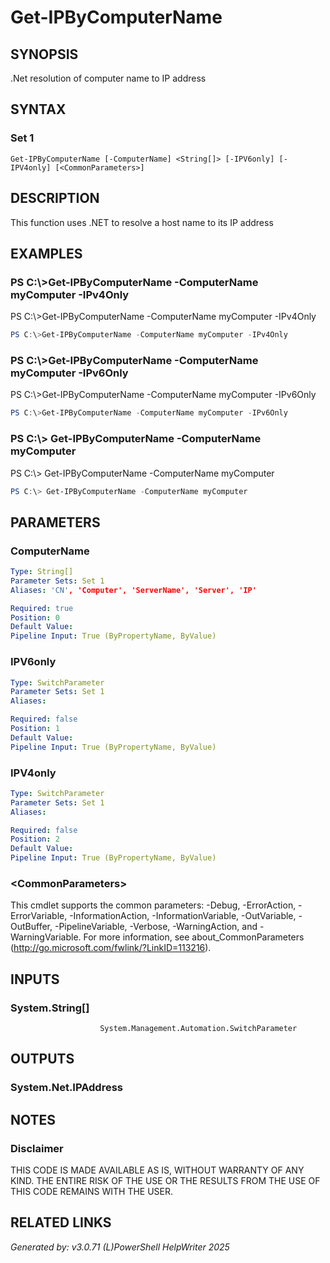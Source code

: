 ﻿# Get-IPByComputerName

## SYNOPSIS
.Net resolution of computer name to IP address

## SYNTAX

### Set 1
```
Get-IPByComputerName [-ComputerName] <String[]> [-IPV6only] [-IPV4only] [<CommonParameters>]
```

## DESCRIPTION
This function uses .NET to resolve a host name to its IP address

## EXAMPLES

### PS C:\\\>Get-IPByComputerName -ComputerName myComputer -IPv4Only
PS C:\\\>Get-IPByComputerName -ComputerName myComputer -IPv4Only
```powershell
PS C:\>Get-IPByComputerName -ComputerName myComputer -IPv4Only
```

### PS C:\\\>Get-IPByComputerName -ComputerName myComputer -IPv6Only
PS C:\\\>Get-IPByComputerName -ComputerName myComputer -IPv6Only
```powershell
PS C:\>Get-IPByComputerName -ComputerName myComputer -IPv6Only
```

### PS C:\\\> Get-IPByComputerName -ComputerName myComputer
PS C:\\\> Get-IPByComputerName -ComputerName myComputer
```powershell
PS C:\> Get-IPByComputerName -ComputerName myComputer
```

## PARAMETERS

### ComputerName


```yaml
Type: String[]
Parameter Sets: Set 1
Aliases: 'CN', 'Computer', 'ServerName', 'Server', 'IP'

Required: true
Position: 0
Default Value: 
Pipeline Input: True (ByPropertyName, ByValue)
```

### IPV6only


```yaml
Type: SwitchParameter
Parameter Sets: Set 1
Aliases: 

Required: false
Position: 1
Default Value: 
Pipeline Input: True (ByPropertyName, ByValue)
```

### IPV4only


```yaml
Type: SwitchParameter
Parameter Sets: Set 1
Aliases: 

Required: false
Position: 2
Default Value: 
Pipeline Input: True (ByPropertyName, ByValue)
```

### \<CommonParameters\>
This cmdlet supports the common parameters: -Debug, -ErrorAction, -ErrorVariable, -InformationAction, -InformationVariable, -OutVariable, -OutBuffer, -PipelineVariable, -Verbose, -WarningAction, and -WarningVariable. For more information, see about_CommonParameters (http://go.microsoft.com/fwlink/?LinkID=113216).

## INPUTS

### System.String[]
						System.Management.Automation.SwitchParameter


## OUTPUTS

### System.Net.IPAddress


## NOTES

### Disclaimer
THIS CODE IS MADE AVAILABLE AS IS, WITHOUT WARRANTY OF ANY KIND. THE ENTIRE RISK OF THE USE OR THE RESULTS FROM THE USE OF THIS CODE REMAINS WITH THE USER.

## RELATED LINKS


*Generated by: v3.0.71 (L)PowerShell HelpWriter 2025*

